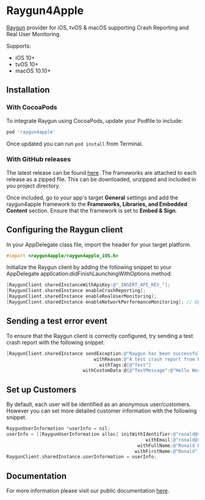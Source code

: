 # Raygun4Apple

[Raygun](https://raygun.com/) provider for iOS, tvOS & macOS supporting Crash Reporting and Real User Monitoring.

Supports:
- iOS 10+
- tvOS 10+
- macOS 10.10+

## Installation

### With CocoaPods

To integrate Raygun using CocoaPods, update your Podfile to include:

```bash
pod 'raygun4apple'
```

Once updated you can run `pod install` from Terminal.

### With GitHub releases

The latest release can be found [here](https://github.com/MindscapeHQ/raygun4apple/releases). The frameworks are attached to each release as a zipped file. This can be downloaded, unzipped and included in you project directory.

Once included, go to your app's target **General** settings and add the raygun4apple framework to the **Frameworks, Libraries, and Embedded Content** section. Ensure that the framework is set to **Embed & Sign**.

## Configuring the Raygun client

In your AppDelegate class file, import the header for your target platform.

```objective-c
#import <raygun4apple/raygun4apple_iOS.h>
```

Initialize the Raygun client by adding the following snippet to your AppDelegate application:didFinishLaunchingWithOptions method:

```objective-c
[RaygunClient sharedInstanceWithApiKey:@"_INSERT_API_KEY_"];
[RaygunClient.sharedInstance enableCrashReporting];
[RaygunClient.sharedInstance enableRealUserMonitoring];
[RaygunClient.sharedInstance enableNetworkPerformanceMonitoring]; // Optional
```

## Sending a test error event

To ensure that the Raygun client is correctly configured, try sending a test crash report with the following snippet.

```objective-c
[RaygunClient.sharedInstance sendException:@"Raygun has been successfully integrated!"
                                withReason:@"A test crash report from Raygun"
                                  withTags:@[@"Test"]
                            withCustomData:@{@"TestMessage":@"Hello World!"}];
```

## Set up Customers

By default, each user will be identified as an anonymous user/customers. However you can set more detailed customer information with the following snippet.

```objective-c
RaygunUserInformation *userInfo = nil;
userInfo = [[RaygunUserInformation alloc] initWithIdentifier:@"ronald@raygun.com"
                                                   withEmail:@"ronald@raygun.com"
                                                withFullName:@"Ronald Raygun"
                                               withFirstName:@"Ronald"];
RaygunClient.sharedInstance.userInformation = userInfo;
```

## Documentation

For more information please visit our public documentation [here](https://raygun.com/documentation/language-guides/apple/).
